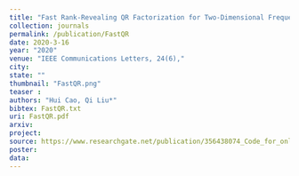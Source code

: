 ```yaml
---
title: "Fast Rank-Revealing QR Factorization for Two-Dimensional Frequency Estimation"
collection: journals
permalink: /publication/FastQR
date: 2020-3-16
year: "2020"
venue: "IEEE Communications Letters, 24(6),"
city: 
state: ""
thumbnail: "FastQR.png"
teaser : 
authors: "Hui Cao, Qi Liu*"
bibtex: FastQR.txt
uri: FastQR.pdf
arxiv: 
project: 
source: https://www.researchgate.net/publication/356438074_Code_for_online_background_subtractionzip
poster: 
data:
---
```

